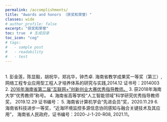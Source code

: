 ```yaml
---
permalink: /accomplishments/
title: "Awards and honors （获奖和荣誉）"
classes: wide
# author_profile: false
excerpt: "获奖和荣誉"
toc: true  # 生成目录
toc_icon: "cog" 
# tags: 
#   - sample post
#   - readability
#   - test
---
```

<!-- <a href="#top" class="up-to-top">Back to Top</a> -->

<!-- * 目录
{:toc} -->
<br>
<!-- ## 所获奖项 -->
1. 彭金莲，陈显毅，胡祝华，郑兆华，钟杰卓. 海南省教学成果奖一等奖（第三）,网络工程专业应用型工程人才培养体系的研究与实践,2014.12  证书号：2014003
2. <a href="http://xxgk.hainan.gov.cn/hi/HI0108/201610/t20161020_2144933.htm">2016年海南省第二届“互联网+”创新创业大赛优秀指导教师。</a>
3. 获2018年海南大学“优秀教师”称号。
4. 海南省高等学校“人工智能领域”科学研究优秀指导教师奖， 2019.12.29 证书编号：
5. 海南省计算机学会“先进会员”奖，2020.11.29
6. 海南省科技进步一等奖，“近海环境监控多源信息协同感知与融合关键技术及其应用”， 海南省人民政府，证书编号：2020-J-1-20-R08, 2021.11。